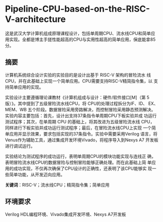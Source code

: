 # Pipeline-CPU-based-on-the-RISC-V-architecture
这是武汉大学计算机组成原理课程设计，包括单周期CPU、流水线CPU和简单应用实现。全都是博主手搓性能超高的CPU与实用性超高的简单应用，保底能拿85分。

## 摘要
计算机系统综合设计实验的实验目的是设计出基于 RISC-V 架构的冒险流水
线CPU，并在此基础上实现一个简单应用。CPU需要支持RISC-V精简指令集，以
支持简单应用的实现。  

实验设计主要遵循理论课教材《计算机组成与设计：硬件/软件接口[M]（第
5 版）》。其中提到了五级冒险流水线CPU，将 CPU的处理过程拆分为IF、ID、
EX、MEM、WB 五个阶段。数据冒险采用旁路解决，而控制冒险采用静态预测解决。
实验内容主要包括：首先，设计出支持37条指令单周期CPU下板实验并成
功运行测试程序；其次，在单周期 CPU 的基础上，将其改进为五级冒险流水线
CPU，同样进行下板实验并成功运行测试程序；最后，在冒险流水线CPU上实现
一个简单应用并显示效果，要求包括实现的37条指令。实验中需要采用Verilog
语言，将Venus作为辅助工具，通过集成开发环境Vivado，将程序导入到Nexys
A7 开发板进行调试运行。

实验结论为测试程序的成功运行，表明单周期CPU的模块功能实现与连线正
确，表明冒险流水线CPU的数据冒险与控制冒险能够正确处理。而在此基础上简
单应用的成功实现，不仅再次确保了CPU设计的正确性，还表明了该CPU能够实
现一些简单功能，从开发迈向应用。

**关键词**：RISC-V；流水线CPU；精简指令集；简单应用

## 环境要求
Verilog HDL编程环境、Vivado集成开发环境、Nexys A7开发板
